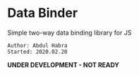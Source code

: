# Data Binder
Simple two-way data binding library for JS

    Author: Abdul Habra
    Started: 2020.02.20

**UNDER DEVELOPMENT - NOT READY**
